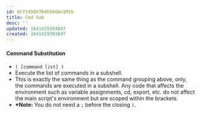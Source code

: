 ```yaml
---
id: 6CYt45QX7K4h5kG6n1Mtk
title: Cmd Sub
desc: ''
updated: 1641429393847
created: 1641429393847
---
```


#### Command Substitution

- `( [command list] )`
- Execute the list of commands in a subshell.
- This is exactly the same thing as the command grouping above, only, the commands are executed in a subshell. Any code that affects the environment such as variable assignments, cd, export, etc. do not affect the main script's environment but are scoped within the brackets.
- **\*Note:** You do not need a `;` before the closing `)`.
